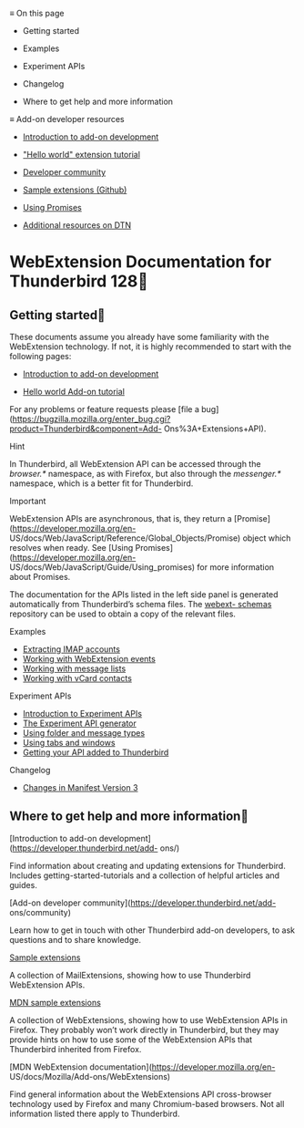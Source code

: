 ≡ On this page

  * Getting started

  * Examples

  * Experiment APIs

  * Changelog

  * Where to get help and more information

≡ Add-on developer resources

  * [Introduction to add-on development](https://developer.thunderbird.net/add-ons/about-add-ons)

  * ["Hello world" extension tutorial](https://developer.thunderbird.net/add-ons/hello-world-add-on)

  * [Developer community](https://developer.thunderbird.net/add-ons/community)

  * [Sample extensions (Github)](https://github.com/thunderbird/sample-extensions)

  * [Using Promises](https://developer.mozilla.org/en-US/docs/Web/JavaScript/Guide/Using_promises)

  * [Additional resources on DTN](https://developer.thunderbird.net/add-ons/resources)

# WebExtension Documentation for Thunderbird 128

## Getting started

These documents assume you already have some familiarity with the WebExtension
technology. If not, it is highly recommended to start with the following
pages:

  * [Introduction to add-on development](https://developer.thunderbird.net/add-ons/about-add-ons)

  * [Hello world Add-on tutorial](https://developer.thunderbird.net/add-ons/hello-world-add-on)

For any problems or feature requests please [file a
bug](https://bugzilla.mozilla.org/enter_bug.cgi?product=Thunderbird&component=Add-
Ons%3A+Extensions+API).

Hint

In Thunderbird, all WebExtension API can be accessed through the _browser.*_
namespace, as with Firefox, but also through the _messenger.*_ namespace,
which is a better fit for Thunderbird.

Important

WebExtension APIs are asynchronous, that is, they return a
[Promise](https://developer.mozilla.org/en-
US/docs/Web/JavaScript/Reference/Global_Objects/Promise) object which resolves
when ready. See [Using Promises](https://developer.mozilla.org/en-
US/docs/Web/JavaScript/Guide/Using_promises) for more information about
Promises.

The documentation for the APIs listed in the left side panel is generated
automatically from Thunderbird’s schema files. The [webext-
schemas](https://github.com/thunderbird/webext-schemas) repository can be used
to obtain a copy of the relevant files.

Examples

  * [Extracting IMAP accounts](examples/accounts.html)
  * [Working with WebExtension events](examples/eventListeners.html)
  * [Working with message lists](examples/messageLists.html)
  * [Working with vCard contacts](examples/vcard.html)

Experiment APIs

  * [Introduction to Experiment APIs](experiments/introduction.html)
  * [The Experiment API generator](experiments/generator.html)
  * [Using folder and message types](experiments/folders_and_messages.html)
  * [Using tabs and windows](experiments/tabs_and_windows.html)
  * [Getting your API added to Thunderbird](experiments/contribute.html)

Changelog

  * [Changes in Manifest Version 3](changes/esr128.html)

## Where to get help and more information

[Introduction to add-on development](https://developer.thunderbird.net/add-
ons/)

    

Find information about creating and updating extensions for Thunderbird.
Includes getting-started-tutorials and a collection of helpful articles and
guides.

[Add-on developer community](https://developer.thunderbird.net/add-
ons/community)

    

Learn how to get in touch with other Thunderbird add-on developers, to ask
questions and to share knowledge.

[Sample extensions](https://github.com/thunderbird/sample-extensions)

    

A collection of MailExtensions, showing how to use Thunderbird WebExtension
APIs.

[MDN sample extensions](https://github.com/mdn/webextensions-examples)

    

A collection of WebExtensions, showing how to use WebExtension APIs in
Firefox. They probably won’t work directly in Thunderbird, but they may
provide hints on how to use some of the WebExtension APIs that Thunderbird
inherited from Firefox.

[MDN WebExtension documentation](https://developer.mozilla.org/en-
US/docs/Mozilla/Add-ons/WebExtensions)

    

Find general information about the WebExtensions API cross-browser technology
used by Firefox and many Chromium-based browsers. Not all information listed
there apply to Thunderbird.

